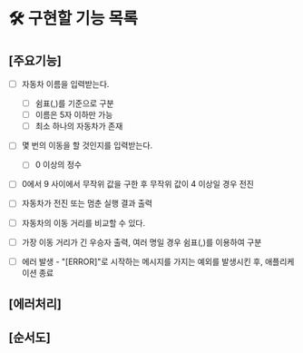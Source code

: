 # 🛠️ 구현할 기능 목록

## [주요기능]

- [ ] 자동차 이름을 입력받는다.

  - [ ] 쉼표(,)를 기준으로 구분
  - [ ] 이름은 5자 이하만 가능
  - [ ] 최소 하나의 자동차가 존재

- [ ] 몇 번의 이동을 할 것인지를 입력받는다.

  - [ ] 0 이상의 정수

- [ ] 0에서 9 사이에서 무작위 값을 구한 후 무작위 값이 4 이상일 경우 전진

- [ ] 자동차가 전진 또는 멈춘 실행 결과 출력

- [ ] 자동차의 이동 거리를 비교할 수 있다.

- [ ] 가장 이동 거리가 긴 우승자 출력, 여러 명일 경우 쉼표(,)를 이용하여 구분

- [ ] 에러 발생 - "[ERROR]"로 시작하는 메시지를 가지는 예외를 발생시킨 후, 애플리케이션 종료

## [에러처리]

## [순서도]
